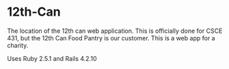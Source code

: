 # 12th-Can
The location of the 12th can web application. This is officially done for CSCE 431, but the 12th Can Food Pantry is our customer. This is a web app for a charity.

Uses Ruby 2.5.1 and Rails 4.2.10
